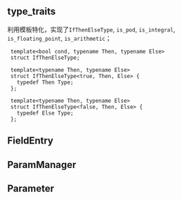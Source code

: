 ## type_traits
利用模板特化，实现了`IfThenElseType`, `is_pod`, `is_integral`, `is_floating_point`, `is_arithmetic`；
```
 template<bool cond, typename Then, typename Else>
 struct IfThenElseType;

 template<typename Then, typename Else>
 struct IfThenElseType<true, Then, Else> {
   typedef Then Type;
 };
 
 template<typename Then, typename Else>
 struct IfThenElseType<false, Then, Else> {
   typedef Else Type;
 };
```
## FieldEntry
## ParamManager
## Parameter
